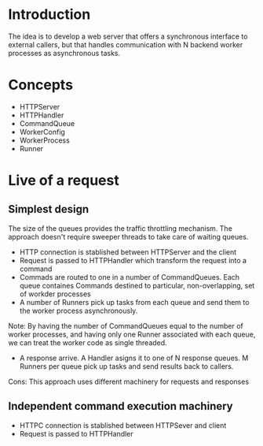 <!---
MIT License

Copyright (c) 2017 Julio Delgado

Permission is hereby granted, free of charge, to any person obtaining a copy
of this software and associated documentation files (the "Software"), to deal
in the Software without restriction, including without limitation the rights
to use, copy, modify, merge, publish, distribute, sublicense, and/or sell
copies of the Software, and to permit persons to whom the Software is
furnished to do so, subject to the following conditions:

The above copyright notice and this permission notice shall be included in all
copies or substantial portions of the Software.

THE SOFTWARE IS PROVIDED "AS IS", WITHOUT WARRANTY OF ANY KIND, EXPRESS OR
IMPLIED, INCLUDING BUT NOT LIMITED TO THE WARRANTIES OF MERCHANTABILITY,
FITNESS FOR A PARTICULAR PURPOSE AND NONINFRINGEMENT. IN NO EVENT SHALL THE
AUTHORS OR COPYRIGHT HOLDERS BE LIABLE FOR ANY CLAIM, DAMAGES OR OTHER
LIABILITY, WHETHER IN AN ACTION OF CONTRACT, TORT OR OTHERWISE, ARISING FROM,
OUT OF OR IN CONNECTION WITH THE SOFTWARE OR THE USE OR OTHER DEALINGS IN THE
SOFTWARE.
--->
# Introduction

The idea is to develop a web server that offers a synchronous interface to external callers, but that handles communication with N backend worker processes as asynchronous tasks.

# Concepts

* HTTPServer
* HTTPHandler
* CommandQueue
* WorkerConfig
* WorkerProcess
* Runner

# Live of a request

## Simplest design

The size of the queues provides the traffic throttling mechanism. The approach doesn't require sweeper threads to take care of waiting queues.

* HTTP connection is stablished between HTTPServer and the client
* Request is passed to HTTPHandler which transform the request into a command
* Commads are routed to one in a number of CommandQueues. Each queue containes Commands destined to particular, non-overlapping, set of workder processes
* A number of Runners pick up tasks from each queue and send them to the worker process asynchronously.

Note: By having the number of CommandQueues equal to the number of worker processes, and having only one Runner associated with each queue, we can treat the worker code as single threaded.

* A response arrive. A Handler asigns it to one of N response queues. M Runners per queue pick up tasks and send results back to callers.

Cons: This approach uses different machinery for requests and responses

## Independent command execution machinery

* HTTPC connection is stablished between HTTPSever and client
* Request is passed to HTTPHandler

